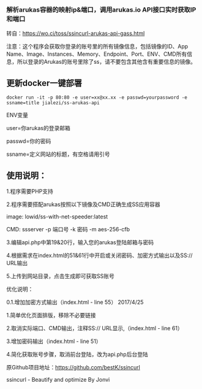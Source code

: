 
### 解析arukas容器的映射ip&端口，调用arukas.io API接口实时获取IP和端口

转自：https://wo.ci/toss/ssincurl-arukas-api-gass.html

注意：这个程序会获取你登录的账号里的所有镜像信息，包括镜像的ID、App Name、Image、Instances、Memory、Endpoint、Port、ENV、CMD所有信息，所以登录的Arukas的账号里除了ss，请不要包含其他含有重要信息的镜像。

## 更新docker一键部署

```
docker run -it -p 80:80 -e user=xx@xx.xx -e passwd=yourpassword -e ssname=title jialezi/ss-arukas-api 
```
ENV变量

user=你arukas的登录邮箱

passwd=你的密码

ssname=定义网站的标题，有空格请用引号


## 使用说明：

1.程序需要PHP支持

2.程序需要搭配arukas按照以下镜像及CMD正确生成SS应用容器

image: lowid/ss-with-net-speeder:latest

CMD: ssserver -p 端口号 -k 密码 -m aes-256-cfb

3.编辑api.php中第19&20行，输入您的arukas登陆邮箱与密码

4.根据需求在index.html的51&61行中开启或关闭密码、加密方式输出以及SS:// URL输出

5.上传到网站目录，点击生成即可获取SS账号



优化说明：

0.1.增加加密方式输出（index.html - line 55） 2017/4/25

1.简单优化页面排版，移除不必要链接

2.取消实际端口、CMD输出，注释SS:// URL显示,（index.html - line 61）

3.增加密码输出（index.html - line 51）

4.简化获取账号步骤，取消前台登陆，改为api.php后台登陆

原Github项目地址：https://github.com/bestK/ssincurl

ssincurl - Beautify and optimize By Jonvi

